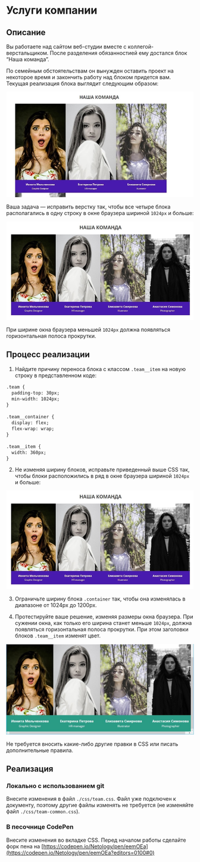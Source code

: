 # Услуги компании

## Описание

Вы работаете над сайтом веб-студии вместе с коллегой-верстальщиком. После разделения обязанностией ему достался блок “Наша команда”. 

По семейным обстоятельствам он вынужден оставить проект на некоторое время и закончить работу над блоком придется вам. 
Текущая реализация блока выглядит следующим образом:
 
![Team layout current](../../sources/media-queries-team-current.jpg)

Ваша задача &mdash; исправить верстку так, чтобы все четыре блока располагались в одну строку в окне браузера шириной `1024px` и больше:

![Team layout target](../../sources/media-queries-team-target.jpg)

При ширине окна браузера меньшей `1024px` должна появляться горизонтальная полоса прокрутки.

## Процесс реализации

1. Найдите причину переноса блока с классом `.team__item` на новую строку в представленном коде:
 
```
.team {
  padding-top: 30px;
  min-width: 1024px;  
}

.team__container {
  display: flex;
  flex-wrap: wrap;
}

.team__item {
  width: 360px;
}
```

2. Не изменяя ширину блоков, исправьте приведенный выше CSS так, чтобы блоки расположились в ряд в окне браузера шириной `1024px` и больше:

![Team layout target](../../sources/media-queries-team-target.jpg)

3. Ограничьте ширину блока `.container` так, чтобы она изменялась в диапазоне от 1024px до 1200px.

4. Протестируйте ваше решение, изменяя размеры окна браузера. При сужении окна, как только его ширина станет меньше `1024px`, должна появляться горизонтальная полоса прокрутки. 
При этом заголовки блоков `.team__item` изменят цвет.

![Team layout target on a small screen](../../sources/media-queries-team-target-small.jpg)

Не требуется вносить какие-либо другие правки в CSS или писать дополнительные правила.

## Реализация

### Локально с использованием git

Внесите изменения в файл `./css/team.css`. Файл уже подключен к документу, поэтому другие файлы изменять не требуется (не изменяйте файл `./css/team-common.css`).

### В песочнице CodePen

Внесите изменения во вкладке CSS. Перед началом работы сделайте форк пена на [https://codepen.io/Netology/pen/eemOEa](https://codepen.io/Netology/pen/eemOEa?editors=0100#0)
